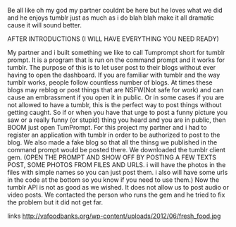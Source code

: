 Be all like oh my god my partner couldnt be here but he loves what we did and he enjoys tumblr just as much as i do blah blah make it all dramatic cause it will sound better.

AFTER INTRODUCTIONS (I WILL HAVE EVERYTHING YOU NEED READY)

My partner and i built something we like to call Tumprompt short for tumblr prompt. It is a program that is run on the command prompt and it works for tumblr. The purpose of this is to let user post to their blogs without ever having to open the dashboard. If you are familiar with tumblr and the way tumblr works, people follow countless number of blogs. At times these blogs may reblog or post things that are NSFW(Not safe for work) and can cause an embrassment if you open it in public. Or in some cases if you are not allowed to have a tumblr, this is the perfect way to post things without getting caught. So if or when you have that urge to post a funny picture you saw or a really funny (or stupid) thing you heard and you are in public, then BOOM just open TumPrompt. For this project my partner and i had to register an application with tumblr in order to be authorized to post to the blog. We also made a fake blog so that all the thinsg we published in the command prompt would be posted there. We downloaded the tumblr client gem. (OPEN THE PROMPT AND SHOW OFF BY POSTING A FEW TEXTS POST, SOME PHOTOS FROM FILES AND URLS. i will have the photos in the files with simple names so you can just post them. i also will have some urls in the code at the bottom so you know if you need to use them.) Now the tumblr API is not as good as we wished. It does not allow us to post audio or video posts. We contacted the person who runs the gem and he tried to fix the problem but it did not get far. 


links http://vafoodbanks.org/wp-content/uploads/2012/06/fresh_food.jpg